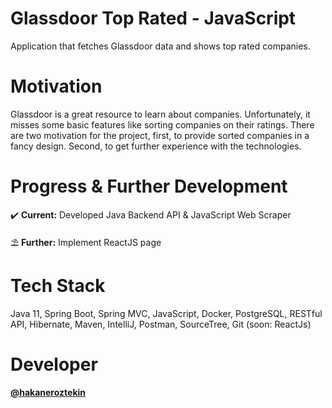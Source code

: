 # Glassdoor Top Rated - JavaScript
Application that fetches Glassdoor data and shows top rated companies.

# Motivation 
Glassdoor is a great resource to learn about companies. Unfortunately, it misses some basic features like sorting companies on their ratings. There are two motivation for the project, first, to provide sorted companies in a fancy design. Second, to get further experience with the technologies.  

# Progress & Further Development
✔️ **Current:** Developed Java Backend API & JavaScript Web Scraper

⛱ **Further:** Implement ReactJS page

# Tech Stack 
Java 11, Spring Boot, Spring MVC, JavaScript, Docker, PostgreSQL, RESTful API, Hibernate, Maven, IntelliJ, Postman, SourceTree, Git (soon: ReactJs)

# Developer
**[@hakaneroztekin](https://github.com/hakaneroztekin)**
